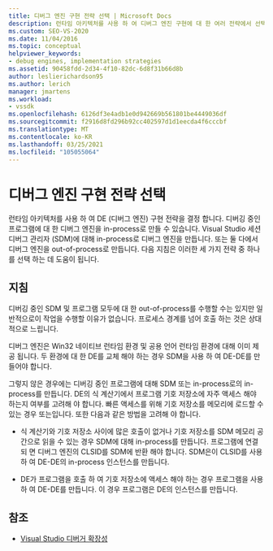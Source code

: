 ```yaml
---
title: 디버그 엔진 구현 전략 선택 | Microsoft Docs
description: 런타임 아키텍처를 사용 하 여 디버그 엔진 구현에 대 한 여러 전략에서 선택 하는 방법을 알아봅니다.
ms.custom: SEO-VS-2020
ms.date: 11/04/2016
ms.topic: conceptual
helpviewer_keywords:
- debug engines, implementation strategies
ms.assetid: 90458fdd-2d34-4f10-82dc-6d8f31b66d8b
author: leslierichardson95
ms.author: lerich
manager: jmartens
ms.workload:
- vssdk
ms.openlocfilehash: 6126df3e4adb1e0d942669b561801be4449036df
ms.sourcegitcommit: f2916d8fd296b92cc402597d1d1eecda4f6cccbf
ms.translationtype: MT
ms.contentlocale: ko-KR
ms.lasthandoff: 03/25/2021
ms.locfileid: "105055064"
---
```

# <a name="choose-a-debug-engine-implementation-strategy"></a>디버그 엔진 구현 전략 선택
런타임 아키텍처를 사용 하 여 DE (디버그 엔진) 구현 전략을 결정 합니다. 디버깅 중인 프로그램에 대 한 디버그 엔진을 in-process로 만들 수 있습니다. Visual Studio 세션 디버그 관리자 (SDM)에 대해 in-process로 디버그 엔진을 만듭니다. 또는 둘 다에서 디버그 엔진을 out-of-process로 만듭니다. 다음 지침은 이러한 세 가지 전략 중 하나를 선택 하는 데 도움이 됩니다.

## <a name="guidelines"></a>지침
 디버깅 중인 SDM 및 프로그램 모두에 대 한 out-of-process를 수행할 수는 있지만 일반적으로이 작업을 수행할 이유가 없습니다. 프로세스 경계를 넘어 호출 하는 것은 상대적으로 느립니다.

 디버그 엔진은 Win32 네이티브 런타임 환경 및 공용 언어 런타임 환경에 대해 이미 제공 됩니다. 두 환경에 대 한 DE를 교체 해야 하는 경우 SDM을 사용 하 여 DE-DE를 만들어야 합니다.

 그렇지 않은 경우에는 디버깅 중인 프로그램에 대해 SDM 또는 in-process로의 in-process를 만듭니다. DE의 식 계산기에서 프로그램 기호 저장소에 자주 액세스 해야 하는지 여부를 고려해 야 합니다. 빠른 액세스를 위해 기호 저장소를 메모리에 로드할 수 있는 경우 또는입니다. 또한 다음과 같은 방법을 고려해 야 합니다.

- 식 계산기와 기호 저장소 사이에 많은 호출이 없거나 기호 저장소를 SDM 메모리 공간으로 읽을 수 있는 경우 SDM에 대해 in-process를 만듭니다. 프로그램에 연결 되 면 디버그 엔진의 CLSID를 SDM에 반환 해야 합니다. SDM은이 CLSID를 사용 하 여 DE-DE의 in-process 인스턴스를 만듭니다.

- DE가 프로그램을 호출 하 여 기호 저장소에 액세스 해야 하는 경우 프로그램을 사용 하 여 DE-DE를 만듭니다. 이 경우 프로그램은 DE의 인스턴스를 만듭니다.

## <a name="see-also"></a>참조
- [Visual Studio 디버거 확장성](../../extensibility/debugger/visual-studio-debugger-extensibility.md)
